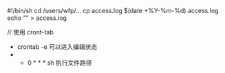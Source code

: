 #!/bin/sh
cd /users/wfp/...
cp access.log $(date +%Y-%m-%d).access.log
echo "" > access.log


// 使用 cront-tab 
- crontab -e 可以进入编辑状态
- * 0 * * * sh 执行文件路径

